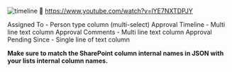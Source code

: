 
![timeline](https://user-images.githubusercontent.com/19437310/129636998-fdce3cd7-5860-4e63-9d37-a61a53ea60f8.gif)
🎥 https://www.youtube.com/watch?v=lYE7NXTDPJY

Assigned To - Person type column (multi-select) 
Approval Timeline - Multi line text column
Approval Comments - Multi line text column
Approval Pending Since - Single line of text column

**Make sure to match the SharePoint column internal names in JSON with your lists internal column names.**



